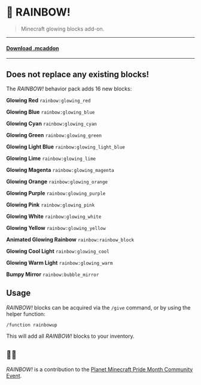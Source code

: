 # 🌈 RAINBOW!
> Minecraft glowing blocks add-on.

---

#### [Download .mcaddon]()

---

## Does not replace any existing blocks!
The *RAINBOW!* behavior pack adds 16 new blocks:

__Glowing Red__
`rainbow:glowing_red`

__Glowing Blue__
`rainbow:glowing_blue`

__Glowing Cyan__
`rainbow:glowing_cyan`

__Glowing Green__
`rainbow:glowing_green`

__Glowing Light Blue__
`rainbow:glowing_light_blue`

__Glowing Lime__
`rainbow:glowing_lime`

__Glowing Magenta__
`rainbow:glowing_magenta`

__Glowing Orange__
`rainbow:glowing_orange`

__Glowing Purple__
`rainbow:glowing_purple`

__Glowing Pink__
`rainbow:glowing_pink`

__Glowing White__
`rainbow:glowing_white`

__Glowing Yellow__
`rainbow:glowing_yellow`

__Animated Glowing Rainbow__
`rainbow:rainbow_block`

__Glowing Cool Light__
`rainbow:glowing_cool`

__Glowing Warm Light__
`rainbow:glowing_warm`

__Bumpy Mirror__
`rainbow:bubble_mirror`

## Usage

*RAINBOW!* blocks can be acquired via the `/give` command, or by using the helper function:

```
/function rainbowup
```

This will add all *RAINBOW!* blocks to your inventory.

## 🏳‍🌈
*RAINBOW!* is a contribution to the [Planet Minecraft Pride Month Community Event](https://www.planetminecraft.com/forums/pmc/events/pride-month-event-634637/).